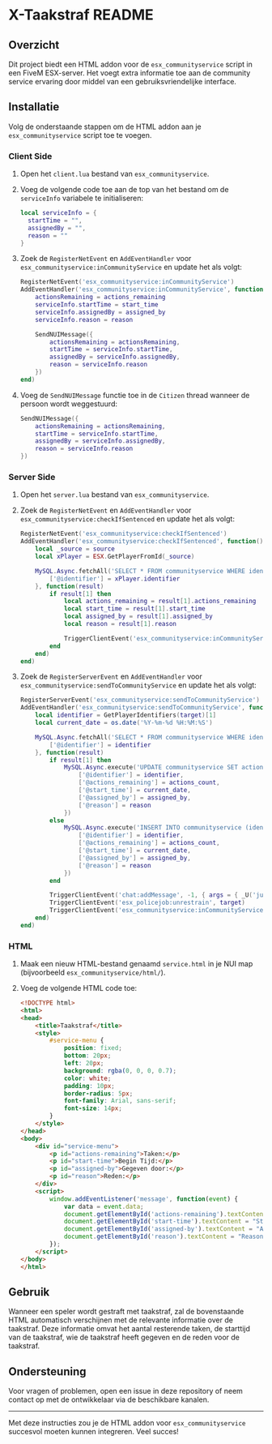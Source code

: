 # X-Taakstraf README

## Overzicht

Dit project biedt een HTML addon voor de `esx_communityservice` script in een FiveM ESX-server. Het voegt extra informatie toe aan de community service ervaring door middel van een gebruiksvriendelijke interface.

## Installatie

Volg de onderstaande stappen om de HTML addon aan je `esx_communityservice` script toe te voegen.

### Client Side

1. Open het `client.lua` bestand van `esx_communityservice`.
2. Voeg de volgende code toe aan de top van het bestand om de `serviceInfo` variabele te initialiseren:

    ```lua
    local serviceInfo = {
      startTime = "",
      assignedBy = "",
      reason = ""
    }
    ```

3. Zoek de `RegisterNetEvent` en `AddEventHandler` voor `esx_communityservice:inCommunityService` en update het als volgt:

    ```lua
    RegisterNetEvent('esx_communityservice:inCommunityService')
    AddEventHandler('esx_communityservice:inCommunityService', function(actions_remaining, start_time, assigned_by, reason)
        actionsRemaining = actions_remaining
        serviceInfo.startTime = start_time
        serviceInfo.assignedBy = assigned_by
        serviceInfo.reason = reason

        SendNUIMessage({
            actionsRemaining = actionsRemaining,
            startTime = serviceInfo.startTime,
            assignedBy = serviceInfo.assignedBy,
            reason = serviceInfo.reason
        })
    end)
    ```

4. Voeg de `SendNUIMessage` functie toe in de `Citizen` thread wanneer de persoon wordt weggestuurd:

    ```lua
    SendNUIMessage({
        actionsRemaining = actionsRemaining,
        startTime = serviceInfo.startTime,
        assignedBy = serviceInfo.assignedBy,
        reason = serviceInfo.reason
    })
    ```

### Server Side

1. Open het `server.lua` bestand van `esx_communityservice`.
2. Zoek de `RegisterNetEvent` en `AddEventHandler` voor `esx_communityservice:checkIfSentenced` en update het als volgt:

    ```lua
    RegisterNetEvent('esx_communityservice:checkIfSentenced')
    AddEventHandler('esx_communityservice:checkIfSentenced', function()
        local _source = source
        local xPlayer = ESX.GetPlayerFromId(_source)

        MySQL.Async.fetchAll('SELECT * FROM communityservice WHERE identifier = @identifier', {
            ['@identifier'] = xPlayer.identifier
        }, function(result)
            if result[1] then
                local actions_remaining = result[1].actions_remaining
                local start_time = result[1].start_time
                local assigned_by = result[1].assigned_by
                local reason = result[1].reason

                TriggerClientEvent('esx_communityservice:inCommunityService', _source, actions_remaining, start_time, assigned_by, reason)
            end
        end)
    end)
    ```

3. Zoek de `RegisterServerEvent` en `AddEventHandler` voor `esx_communityservice:sendToCommunityService` en update het als volgt:

    ```lua
    RegisterServerEvent('esx_communityservice:sendToCommunityService')
    AddEventHandler('esx_communityservice:sendToCommunityService', function(target, actions_count, reason, assigned_by)
        local identifier = GetPlayerIdentifiers(target)[1]
        local current_date = os.date('%Y-%m-%d %H:%M:%S')

        MySQL.Async.fetchAll('SELECT * FROM communityservice WHERE identifier = @identifier', {
            ['@identifier'] = identifier
        }, function(result)
            if result[1] then
                MySQL.Async.execute('UPDATE communityservice SET actions_remaining = @actions_remaining, start_time = @start_time, assigned_by = @assigned_by, reason = @reason WHERE identifier = @identifier', {
                    ['@identifier'] = identifier,
                    ['@actions_remaining'] = actions_count,
                    ['@start_time'] = current_date,
                    ['@assigned_by'] = assigned_by,
                    ['@reason'] = reason
                })
            else
                MySQL.Async.execute('INSERT INTO communityservice (identifier, actions_remaining, start_time, assigned_by, reason) VALUES (@identifier, @actions_remaining, @start_time, @assigned_by, @reason)', {
                    ['@identifier'] = identifier,
                    ['@actions_remaining'] = actions_count,
                    ['@start_time'] = current_date,
                    ['@assigned_by'] = assigned_by,
                    ['@reason'] = reason
                })
            end

            TriggerClientEvent('chat:addMessage', -1, { args = { _U('judge'), _U('comserv_msg', GetPlayerName(target), actions_count) }, color = { 147, 196, 109 } })
            TriggerClientEvent('esx_policejob:unrestrain', target)
            TriggerClientEvent('esx_communityservice:inCommunityService', target, actions_count, current_date, assigned_by, reason)
        end)
    end)
    ```

### HTML

1. Maak een nieuw HTML-bestand genaamd `service.html` in je NUI map (bijvoorbeeld `esx_communityservice/html/`).
2. Voeg de volgende HTML code toe:

    ```html
    <!DOCTYPE html>
    <html>
    <head>
        <title>Taakstraf</title>
        <style>
            #service-menu {
                position: fixed;
                bottom: 20px;
                left: 20px;
                background: rgba(0, 0, 0, 0.7);
                color: white;
                padding: 10px;
                border-radius: 5px;
                font-family: Arial, sans-serif;
                font-size: 14px;
            }
        </style>
    </head>
    <body>
        <div id="service-menu">
            <p id="actions-remaining">Taken:</p>
            <p id="start-time">Begin Tijd:</p>
            <p id="assigned-by">Gegeven door:</p>
            <p id="reason">Reden:</p>
        </div>
        <script>
            window.addEventListener('message', function(event) {
                var data = event.data;
                document.getElementById('actions-remaining').textContent = "Actions Remaining: " + data.actionsRemaining;
                document.getElementById('start-time').textContent = "Start Time: " + data.startTime;
                document.getElementById('assigned-by').textContent = "Assigned By: " + data.assignedBy;
                document.getElementById('reason').textContent = "Reason: " + data.reason;
            });
        </script>
    </body>
    </html>
    ```

## Gebruik

Wanneer een speler wordt gestraft met taakstraf, zal de bovenstaande HTML automatisch verschijnen met de relevante informatie over de taakstraf. Deze informatie omvat het aantal resterende taken, de starttijd van de taakstraf, wie de taakstraf heeft gegeven en de reden voor de taakstraf.

## Ondersteuning

Voor vragen of problemen, open een issue in deze repository of neem contact op met de ontwikkelaar via de beschikbare kanalen.

---

Met deze instructies zou je de HTML addon voor `esx_communityservice` succesvol moeten kunnen integreren. Veel succes!
